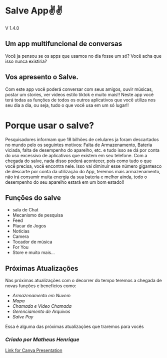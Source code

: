 # Salve App✌✌
V 1.4.0

## Um app multifuncional de conversas 

Você ja pensou se os apps que usamos no dia fosse um só? Você acha que isso nunca existiria?
## Vos apresento o Salve.
Com este app você poderá conversar com seus amigos, ouvir músicas, postar um stories, ver vídeos estilo tiktok e muito mais!!
Neste app você terá todas as funções de todos os outros aplicativos que você utiliza nos seu dia a dia, ou seja, tudo o que você usa em um só lugar!!
# Porque usar o salve?
Pesquisadores informam que 18 bilhões de celulares ja foram descartados no mundo pelo os seguintes motivos: Falta de Armazenamento, Bateria viciada, falta de desempenho do aparelho, etc. e tudo isso se dá por conta do uso excessivo de aplicativos que existem em seu telefone. 
Com a chegada do salve, nada disso poderá acontecer, pois como tudo o que você precisa, você encontra nele. Isso vai diminuir esse número gigantesco de descarte por conta da utilização do App, teremos mais armazenamento, não irá consumir muita energia da sua bateria e melhor ainda, todo o desempenho do seu aparelho estará em um bom estado!!

## Funções do salve
 - sala de Chat
 - Mecanismo de pesquisa
 - Feed
 - Placar de Jogos
 - Notícias
 - Camera
 - Tocador de música
 - For You
 - Store
 e muito mais...
 
 ## Próximas Atualizações
 Nas próximas atualizações com o decorrer do tempo teremos a chegada de novas funções e beneficios como:
  - *Armazenamento em Nuvem*
  - *Mapa*
  - *Chamada e Video Chamada*
  - *Gerenciamento de Arquivos*
  - *Salve Pay*
  
  Essa é alguma das próximas atualizações que traremos para vocês
  
  ### *Criado por Matheus Henrique*

[Link for Canva Presentation](<https://www.canva.com/design/DAFcYGpejLc/rp8sSBKHYnmT9bfLd07gLA/edit?utm_content=DAFcYGpejLc&utm_campaign=designshare&utm_medium=link2&utm_source=sharebutton>)
